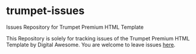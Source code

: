 # trumpet-issues
Issues Repository for Trumpet Premium HTML Template

This Repository is solely for tracking issues of the Trumpet Premium HTML Template
by Digital Awesome.
You are welcome to leave issues [here](https://github.com/benzomedia/trumpet-issues/issues).
